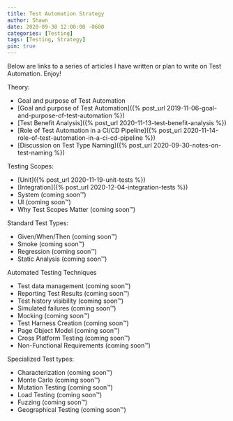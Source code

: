 ```yaml
---
title: Test Automation Strategy
author: Shawn
date: 2020-09-30 12:00:00 -0600
categories: [Testing]
tags: [Testing, Strategy]
pin: true
---
```


Below are links to a series of articles I have written or plan to write on Test Automation. Enjoy!

Theory:

- Goal and purpose of Test Automation
- [Goal and purpose of Test Automation]({% post_url 2019-11-06-goal-and-purpose-of-test-automation %})
- [Test Benefit Analysis]({% post_url 2020-11-13-test-benefit-analysis %})
- [Role of Test Automation in a CI/CD Pipeline]({% post_url 2020-11-14-role-of-test-automation-in-a-ci-cd-pipeline %})
- [Discussion on Test Type Naming]({% post_url 2020-09-30-notes-on-test-naming %})

Testing Scopes:

- [Unit]({% post_url 2020-11-19-unit-tests %})
- [Integration]({% post_url 2020-12-04-integration-tests %})
- System (coming soon™)
- UI (coming soon™)
- Why Test Scopes Matter (coming soon™)

Standard Test Types:

- Given/When/Then (coming soon™)
- Smoke (coming soon™)
- Regression (coming soon™)
- Static Analysis (coming soon™)

Automated Testing Techniques

- Test data management (coming soon™)
- Reporting Test Results (coming soon™)
- Test history visibility (coming soon™)
- Simulated failures (coming soon™)
- Mocking (coming soon™)
- Test Harness Creation (coming soon™)
- Page Object Model (coming soon™)
- Cross Platform Testing (coming soon™)
- Non-Functional Requirements (coming soon™)

Specialized Test types:

- Characterization (coming soon™)
- Monte Carlo (coming soon™)
- Mutation Testing (coming soon™)
- Load Testing (coming soon™)
- Fuzzing (coming soon™)
- Geographical Testing (coming soon™)